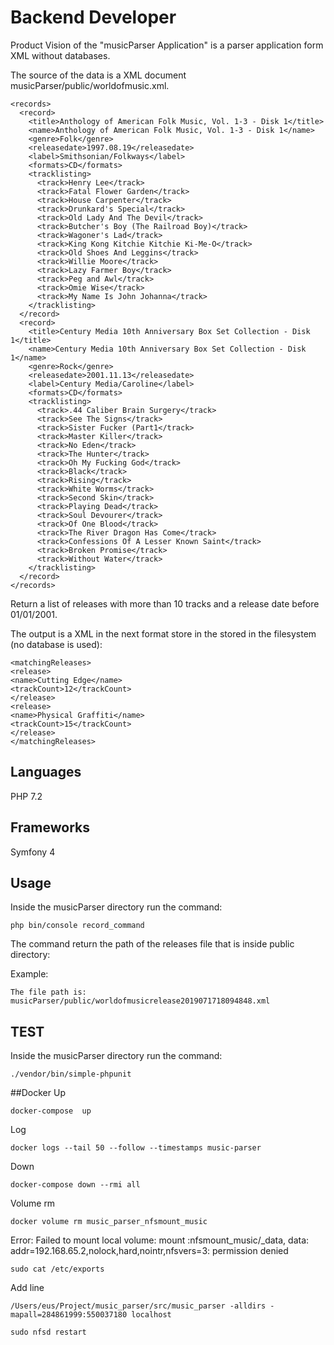 # Backend Developer 

Product Vision of the "musicParser Application" is a parser application form XML  without databases.

The source of the data is a XML document  musicParser/public/worldofmusic.xml.
```
<records>
  <record>
    <title>Anthology of American Folk Music, Vol. 1-3 - Disk 1</title>
    <name>Anthology of American Folk Music, Vol. 1-3 - Disk 1</name>
    <genre>Folk</genre>
    <releasedate>1997.08.19</releasedate>
    <label>Smithsonian/Folkways</label>
    <formats>CD</formats>
    <tracklisting>
      <track>Henry Lee</track>
      <track>Fatal Flower Garden</track>
      <track>House Carpenter</track>
      <track>Drunkard's Special</track>
      <track>Old Lady And The Devil</track>
      <track>Butcher's Boy (The Railroad Boy)</track>
      <track>Wagoner's Lad</track>
      <track>King Kong Kitchie Kitchie Ki-Me-O</track>
      <track>Old Shoes And Leggins</track>
      <track>Willie Moore</track>
      <track>Lazy Farmer Boy</track>
      <track>Peg and Awl</track>
      <track>Omie Wise</track>
      <track>My Name Is John Johanna</track>
    </tracklisting>
  </record>
  <record>
    <title>Century Media 10th Anniversary Box Set Collection - Disk 1</title>
    <name>Century Media 10th Anniversary Box Set Collection - Disk 1</name>
    <genre>Rock</genre>
    <releasedate>2001.11.13</releasedate>
    <label>Century Media/Caroline</label>
    <formats>CD</formats>
    <tracklisting>
      <track>.44 Caliber Brain Surgery</track>
      <track>See The Signs</track>
      <track>Sister Fucker (Part1</track>
      <track>Master Killer</track>
      <track>No Eden</track>
      <track>The Hunter</track>
      <track>Oh My Fucking God</track>
      <track>Black</track>
      <track>Rising</track>
      <track>White Worms</track>
      <track>Second Skin</track>
      <track>Playing Dead</track>
      <track>Soul Devourer</track>
      <track>Of One Blood</track>
      <track>The River Dragon Has Come</track>
      <track>Confessions Of A Lesser Known Saint</track>
      <track>Broken Promise</track>
      <track>Without Water</track>
    </tracklisting>
  </record>
</records>
```

Return a  list of releases with more than 10 tracks and a release date before 01/01/2001.

The output is a XML in the next format store in the stored in the filesystem (no database is used):
```
<matchingReleases>
<release>
<name>Cutting Edge</name>
<trackCount>12</trackCount>
</release>
<release>
<name>Physical Graffiti</name>
<trackCount>15</trackCount>
</release>
</matchingReleases>
```


## Languages

PHP 7.2

## Frameworks

Symfony 4


## Usage

Inside the musicParser directory run the command:

```
php bin/console record_command

```

The command return the path of the releases file that is inside public directory:

Example:

```
The file path is: musicParser/public/worldofmusicrelease2019071718094848.xml

```

## TEST

Inside the musicParser directory run the command:

```
./vendor/bin/simple-phpunit

```

##Docker
Up
```
docker-compose  up
```
Log
```
docker logs --tail 50 --follow --timestamps music-parser
```
Down
```
docker-compose down --rmi all
```
Volume rm
```
docker volume rm music_parser_nfsmount_music
```
Error: Failed to mount local volume: mount :nfsmount_music/_data, data: addr=192.168.65.2,nolock,hard,nointr,nfsvers=3: permission denied
```
sudo cat /etc/exports

```
Add line
```
/Users/eus/Project/music_parser/src/music_parser -alldirs -mapall=284861999:550037180 localhost

```
```
sudo nfsd restart
```